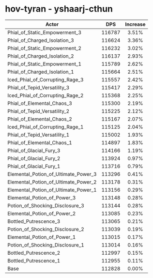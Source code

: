 # hov-tyran - yshaarj-cthun
| Actor | DPS | Increase |
|---|:---:|:---:|
|Phial_of_Static_Empowerment_3|116787|3.51%|
|Phial_of_Charged_Isolation_3|116624|3.36%|
|Phial_of_Static_Empowerment_2|116232|3.02%|
|Phial_of_Charged_Isolation_2|116137|2.93%|
|Phial_of_Static_Empowerment_1|115789|2.62%|
|Phial_of_Charged_Isolation_1|115664|2.51%|
|Iced_Phial_of_Corrupting_Rage_3|115557|2.42%|
|Phial_of_Tepid_Versatility_3|115417|2.29%|
|Iced_Phial_of_Corrupting_Rage_2|115368|2.25%|
|Phial_of_Elemental_Chaos_3|115300|2.19%|
|Phial_of_Tepid_Versatility_2|115225|2.12%|
|Phial_of_Elemental_Chaos_2|115167|2.07%|
|Iced_Phial_of_Corrupting_Rage_1|115125|2.04%|
|Phial_of_Tepid_Versatility_1|115002|1.93%|
|Phial_of_Elemental_Chaos_1|114897|1.83%|
|Phial_of_Glacial_Fury_3|114166|1.19%|
|Phial_of_Glacial_Fury_2|113924|0.97%|
|Phial_of_Glacial_Fury_1|113716|0.79%|
|Elemental_Potion_of_Ultimate_Power_3|113296|0.41%|
|Elemental_Potion_of_Ultimate_Power_2|113178|0.31%|
|Elemental_Potion_of_Ultimate_Power_1|113156|0.29%|
|Elemental_Potion_of_Power_3|113148|0.28%|
|Potion_of_Shocking_Disclosure_3|113144|0.28%|
|Elemental_Potion_of_Power_2|113085|0.23%|
|Bottled_Putrescence_3|113065|0.21%|
|Potion_of_Shocking_Disclosure_2|113039|0.19%|
|Elemental_Potion_of_Power_1|113015|0.17%|
|Potion_of_Shocking_Disclosure_1|113014|0.16%|
|Bottled_Putrescence_2|112997|0.15%|
|Bottled_Putrescence_1|112955|0.11%|
|Base|112828|0.00%|
